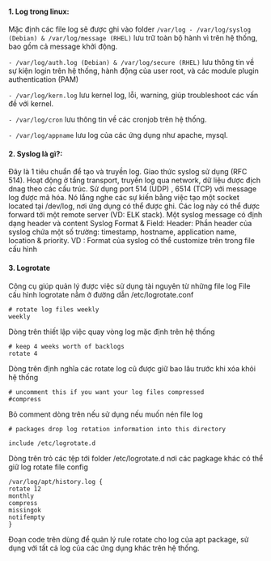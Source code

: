 #### 1. Log trong linux:
Mặc định các file log sẽ được ghi vào folder 
``` /var/log - /var/log/syslog (Debian) & /var/log/message (RHEL) ``` lưu trữ toàn bộ hành vì trên hệ thống, bao gồm cả message khởi động.

``` - /var/log/auth.log (Debian) & /var/log/secure (RHEL) ``` lưu thông tin về sự kiện login trên hệ thống, hành động của user root, và các module plugin authentication (PAM) 

``` - /var/log/kern.log ``` lưu kernel log, lỗi, warning, giúp troubleshoot các vấn đề với kernel.

``` - /var/log/cron ``` lưu thông tin về các cronjob trên hệ thống.

``` - /var/log/appname ``` lưu log của các ứng dụng như apache, mysql.

#### 2. Syslog là gì?:
Đây là 1 tiêu chuẩn để tạo và truyền log. Giao thức syslog sử dụng (RFC 514). Hoạt động ở tầng transport, truyền log qua network, dữ liệu được địch dnag theo các cấu trúc. Sử dụng port 514 (UDP) , 6514 (TCP) với message log được mã hóa.
Nó lắng nghe các sự kiến bằng việc tạo một socket located tại /dev/log, nơi ứng dụng có thể được ghi. Các log này có thể được forward tới một remote server (VD: ELK stack).
Một syslog message có định dạng header và content Syslog Format & Field:
Header: Phần header của syslog chứa một số trường: timestamp, hostname, application name, location & priority. VD :
Format của syslog có thể customize trên trong file cấu hình
#### 3. Logrotate
Công cụ giúp quản lý được việc sử dụng tài nguyên từ những file log
File cấu hình logrotate nằm ở đường dẫn /etc/logrotate.conf
```
# rotate log files weekly
weekly
```
Dòng trên thiết lập việc quay vòng log mặc định trên hệ thống
```
# keep 4 weeks worth of backlogs
rotate 4
```
Dòng trên định nghĩa các rotate log cũ được giữ bao lâu trước khi xóa khỏi hệ thống
```
# uncomment this if you want your log files compressed
#compress
```
Bỏ comment dòng trên nếu sử dụng nếu muốn nén file log
```
# packages drop log rotation information into this directory
```
```
include /etc/logrotate.d
```
Dòng trên trỏ các tệp tới folder /etc/logrotate.d nơi các pagkage khác có thể giữ log rotate file config
```
/var/log/apt/history.log {
rotate 12
monthly
compress
missingok
notifempty
}
```
Đoạn code trên dùng để quản lý rule rotate cho log của apt package, sử dụng với tất cả log của các ứng dụng khác trên hệ thống.
